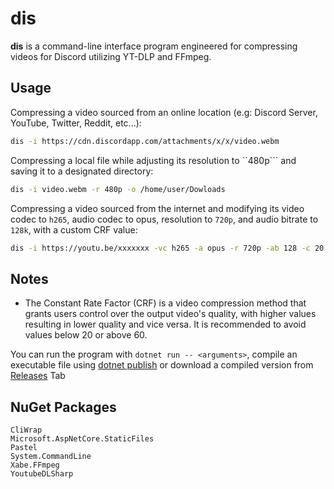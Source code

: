 # dis
**dis** is a command-line interface program engineered for compressing videos for Discord utilizing YT-DLP and FFmpeg.

## Usage
Compressing a video sourced from an online location (e.g: Discord Server, YouTube, Twitter, Reddit, etc...):
```bash
dis -i https://cdn.discordapp.com/attachments/x/x/video.webm
```
Compressing a local file while adjusting its resolution to ``480p``` and saving it to a designated directory:
```bash
dis -i video.webm -r 480p -o /home/user/Dowloads
```
Compressing a video sourced from the internet and modifying its video codec to ``h265``, audio codec to opus, resolution to ``720p``, and audio bitrate to ``128k``, with a custom CRF value:
```bash
dis -i https://youtu.be/xxxxxxx -vc h265 -a opus -r 720p -ab 128 -c 20
```

## Notes
- The Constant Rate Factor (CRF) is a video compression method that grants users control over the output video's quality, with higher values resulting in lower quality and vice versa. It is recommended to avoid values below 20 or above 60.

You can run the program with ``dotnet run -- <arguments>``, compile an executable file using [dotnet publish](https://learn.microsoft.com/en-us/dotnet/core/tools/dotnet-publish) or download a compiled version from [Releases](https://github.com/DontEatOreo/dis/releases) Tab

## NuGet Packages
```
CliWrap
Microsoft.AspNetCore.StaticFiles
Pastel
System.CommandLine
Xabe.FFmpeg
YoutubeDLSharp
```
